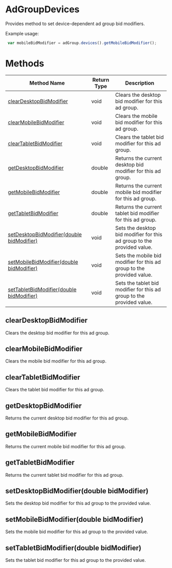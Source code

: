 # AdGroupDevices
Provides method to set device-dependent ad group bid modifiers.

Example usage:
```javascript
 var mobileBidModifier = adGroup.devices().getMobileBidModifier();
```

# Methods
|Method Name|Return Type|Description|
|-|-|-
[clearDesktopBidModifier](#cleardesktopbidmodifier)|void|Clears the desktop bid modifier for this ad group.<br />
[clearMobileBidModifier](#clearmobilebidmodifier)|void|Clears the mobile bid modifier for this ad group.<br />
[clearTabletBidModifier](#cleartabletbidmodifier)|void|Clears the tablet bid modifier for this ad group.<br />
[getDesktopBidModifier](#getdesktopbidmodifier)|double|Returns the current desktop bid modifier for this ad group.<br />
[getMobileBidModifier](#getmobilebidmodifier)|double|Returns the current mobile bid modifier for this ad group.<br />
[getTabletBidModifier](#gettabletbidmodifier)|double|Returns the current tablet bid modifier for this ad group.<br />
[setDesktopBidModifier(double bidModifier)](#setdesktopbidmodifier~double-bidmodifier~)|void|Sets the desktop bid modifier for this ad group to the provided value.<br />
[setMobileBidModifier(double bidModifier)](#setmobilebidmodifier~double-bidmodifier~)|void|Sets the mobile bid modifier for this ad group to the provided value.<br />
[setTabletBidModifier(double bidModifier)](#settabletbidmodifier~double-bidmodifier~)|void|Sets the tablet bid modifier for this ad group to the provided value.<br />

## <a name="cleardesktopbidmodifier"></a>clearDesktopBidModifier
Clears the desktop bid modifier for this ad group.


## <a name="clearmobilebidmodifier"></a>clearMobileBidModifier
Clears the mobile bid modifier for this ad group.


## <a name="cleartabletbidmodifier"></a>clearTabletBidModifier
Clears the tablet bid modifier for this ad group.


## <a name="getdesktopbidmodifier"></a>getDesktopBidModifier
Returns the current desktop bid modifier for this ad group.


## <a name="getmobilebidmodifier"></a>getMobileBidModifier
Returns the current mobile bid modifier for this ad group.


## <a name="gettabletbidmodifier"></a>getTabletBidModifier
Returns the current tablet bid modifier for this ad group.


## <a name="setdesktopbidmodifier~double-bidmodifier~"></a>setDesktopBidModifier(double bidModifier)
Sets the desktop bid modifier for this ad group to the provided value.


## <a name="setmobilebidmodifier~double-bidmodifier~"></a>setMobileBidModifier(double bidModifier)
Sets the mobile bid modifier for this ad group to the provided value.


## <a name="settabletbidmodifier~double-bidmodifier~"></a>setTabletBidModifier(double bidModifier)
Sets the tablet bid modifier for this ad group to the provided value.


